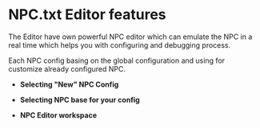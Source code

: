 # NPC.txt Editor features
The Editor have own powerful NPC editor which can emulate the NPC in a real time which helps you with configuring and debugging process.

Each NPC config basing on the global configuration and using for customize already configured NPC.

* **Selecting "New" NPC Config**																						
<ImageZoom 
  alt="NPC_CreateNew"
  url="screenshots/NPCtxtEdit/NPC_CreateNew.png" 
  :border="true" 
/>

* **Selecting NPC base for your config**																				
<ImageZoom 
  alt="NPC_SelectBase"
  url="screenshots/NPCtxtEdit/NPC_SelectBase.png" 
  :border="true" 
/>


* **NPC Editor workspace**																								
<ImageZoom 
  alt="NPC_EditorBox"
  url="screenshots/NPCtxtEdit/NPC_EditorBox.png" 
  :border="true" 
/>
